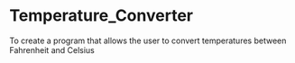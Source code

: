 # Temperature_Converter
To create a program that allows the user to
convert temperatures between Fahrenheit and
Celsius
